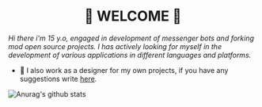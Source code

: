 <h1 align="center">👋 WELCOME 👋</h1>

*Hi there i'm 15 y.o, engaged in development of messenger bots and forking mod open source projects.
I has actively looking for myself in the development of various applications in different languages and platforms.*

- 🎨 I also work as a designer for my own projects, if you have any suggestions write [here](https://github.com/izzyflame/izzyflame/issues).

![Anurag's github stats](https://github-readme-stats.vercel.app/api?username=izzyflame&show_icons=true&icon_color=FFF&bg_color=30,e96443,904e95&title_color=fff&text_color=fff)
